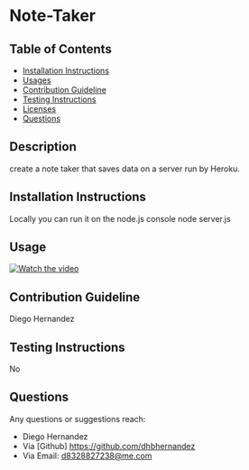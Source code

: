 # Note-Taker
    

## Table of Contents
* [Installation Instructions](#Installation-Instructions)
* [Usages](#Usages)
* [Contribution Guideline](#Contribution-Guideline)
* [Testing Instructions](#Testing-Instructions)
* [Licenses](#Licenses)
* [Questions](#Questions)

## Description 
create a note taker that saves data on a server run by Heroku.
## Installation Instructions
Locally you can run it on the node.js console node server.js

## Usage 
[![Watch the video](https://i.imgur.com/BJ4I5HB.png)](https://youtu.be/EfjRpVupSbE)

## Contribution Guideline
Diego Hernandez
## Testing Instructions
No
## Questions
Any questions or suggestions reach:
* Diego Hernandez
* Via [Github] https://github.com/dhbhernandez
* Via Email: d8328827238@me.com
        
